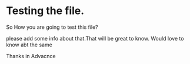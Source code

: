# Testing the file.


So How you are going to test this file?

please add some info about that.That will be great to know.
Would love to know abt the same

Thanks in Advacnce
